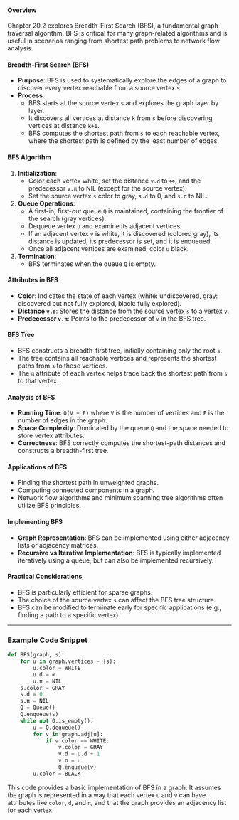 #### Overview
Chapter 20.2 explores Breadth-First Search (BFS), a fundamental graph traversal algorithm. BFS is critical for many graph-related algorithms and is useful in scenarios ranging from shortest path problems to network flow analysis.

#### Breadth-First Search (BFS)
- **Purpose**: BFS is used to systematically explore the edges of a graph to discover every vertex reachable from a source vertex `s`.
- **Process**:
  - BFS starts at the source vertex `s` and explores the graph layer by layer.
  - It discovers all vertices at distance `k` from `s` before discovering vertices at distance `k+1`.
  - BFS computes the shortest path from `s` to each reachable vertex, where the shortest path is defined by the least number of edges.

#### BFS Algorithm
1. **Initialization**:
   - Color each vertex white, set the distance `v.d` to ∞, and the predecessor `v.π` to NIL (except for the source vertex).
   - Set the source vertex `s` color to gray, `s.d` to 0, and `s.π` to NIL.
2. **Queue Operations**:
   - A first-in, first-out queue `Q` is maintained, containing the frontier of the search (gray vertices).
   - Dequeue vertex `u` and examine its adjacent vertices.
   - If an adjacent vertex `v` is white, it is discovered (colored gray), its distance is updated, its predecessor is set, and it is enqueued.
   - Once all adjacent vertices are examined, color `u` black.
3. **Termination**:
   - BFS terminates when the queue `Q` is empty.

#### Attributes in BFS
- **Color**: Indicates the state of each vertex (white: undiscovered, gray: discovered but not fully explored, black: fully explored).
- **Distance `v.d`**: Stores the distance from the source vertex `s` to a vertex `v`.
- **Predecessor `v.π`**: Points to the predecessor of `v` in the BFS tree.

#### BFS Tree
- BFS constructs a breadth-first tree, initially containing only the root `s`.
- The tree contains all reachable vertices and represents the shortest paths from `s` to these vertices.
- The `π` attribute of each vertex helps trace back the shortest path from `s` to that vertex.

#### Analysis of BFS
- **Running Time**: `O(V + E)` where `V` is the number of vertices and `E` is the number of edges in the graph.
- **Space Complexity**: Dominated by the queue `Q` and the space needed to store vertex attributes.
- **Correctness**: BFS correctly computes the shortest-path distances and constructs a breadth-first tree.

#### Applications of BFS
- Finding the shortest path in unweighted graphs.
- Computing connected components in a graph.
- Network flow algorithms and minimum spanning tree algorithms often utilize BFS principles.

#### Implementing BFS
- **Graph Representation**: BFS can be implemented using either adjacency lists or adjacency matrices.
- **Recursive vs Iterative Implementation**: BFS is typically implemented iteratively using a queue, but can also be implemented recursively.

#### Practical Considerations
- BFS is particularly efficient for sparse graphs.
- The choice of the source vertex `s` can affect the BFS tree structure.
- BFS can be modified to terminate early for specific applications (e.g., finding a path to a specific vertex).

---

### Example Code Snippet
```python
def BFS(graph, s):
    for u in graph.vertices - {s}:
        u.color = WHITE
        u.d = ∞
        u.π = NIL
    s.color = GRAY
    s.d = 0
    s.π = NIL
    Q = Queue()
    Q.enqueue(s)
    while not Q.is_empty():
        u = Q.dequeue()
        for v in graph.adj[u]:
            if v.color == WHITE:
                v.color = GRAY
                v.d = u.d + 1
                v.π = u
                Q.enqueue(v)
        u.color = BLACK
```

This code provides a basic implementation of BFS in a graph. It assumes the graph is represented in a way that each vertex `u` and `v` can have attributes like `color`, `d`, and `π`, and that the graph provides an adjacency list for each vertex.